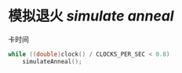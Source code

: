 # 模拟退火 $simulate\ anneal$

卡时间

```cpp
while ((double)clock() / CLOCKS_PER_SEC < 0.8)
	simulateAnneal();
```